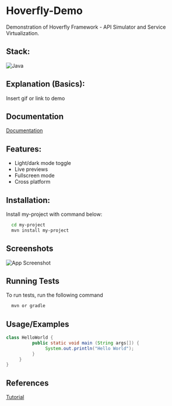 # Hoverfly-Demo
Demonstration of Hoverfly Framework - API Simulator and Service Virtualization.

## Stack:

![Java](https://img.shields.io/badge/java-%23ED8B00.svg?style=for-the-badge&logo=openjdk&logoColor=white)

## Explanation (Basics):

Insert gif or link to demo


## Documentation

[Documentation](https://linktodocumentation)


## Features:

- Light/dark mode toggle
- Live previews
- Fullscreen mode
- Cross platform


## Installation:

Install my-project with command below:

```bash
  cd my-project
  mvn install my-project
```
    
## Screenshots

![App Screenshot](https://via.placeholder.com/468x300?text=App+Screenshot+Here)


## Running Tests

To run tests, run the following command

```bash
  mvn or gradle
```


## Usage/Examples

```java
class HelloWorld {
          public static void main (String args[]) {
               System.out.println("Hello World");
          }
     }
}
```

## References

[Tutorial](https://linktotutorial)
